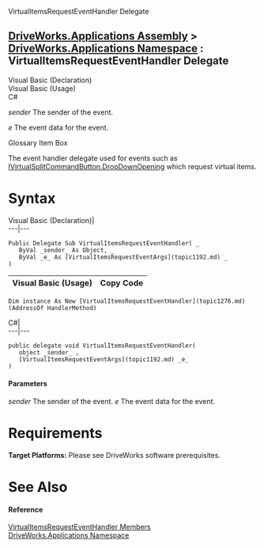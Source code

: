 VirtualItemsRequestEventHandler Delegate   
  
[DriveWorks.Applications Assembly](topic13.md) > [DriveWorks.Applications Namespace](topic16.md) : VirtualItemsRequestEventHandler Delegate  
---  
  
Visual Basic (Declaration)    
Visual Basic (Usage)    
C# 

_sender_
    The sender of the event.

_e_
    The event data for the event.

Glossary Item Box

The event handler delegate used for events such as [IVirtualSplitCommandButton.DropDownOpening](topic603.md) which request virtual items. 

# Syntax

Visual Basic (Declaration)|   
---|---  
      
    
    Public Delegate Sub VirtualItemsRequestEventHandler( _
       ByVal _sender_ As Object, _
       ByVal _e_ As [VirtualItemsRequestEventArgs](topic1192.md) _
    )   
  
Visual Basic (Usage)| Copy Code  
---|---  
      
    
    Dim instance As New [VirtualItemsRequestEventHandler](topic1276.md)(AddressOf HandlerMethod)  
  
C#|   
---|---  
      
    
    public delegate void VirtualItemsRequestEventHandler( 
       object _sender_ ,
       [VirtualItemsRequestEventArgs](topic1192.md) _e_
    )  
  
#### Parameters

 _sender_
    The sender of the event.
_e_
    The event data for the event.

# Requirements

**Target Platforms:** Please see DriveWorks software prerequisites.

# See Also

#### Reference

[VirtualItemsRequestEventHandler Members](topic1276.md)   
[DriveWorks.Applications Namespace](topic16.md)


